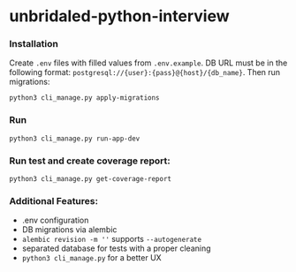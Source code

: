 # unbridaled-python-interview

### Installation

Create `.env` files with filled values from `.env.example`. DB URL must be in the following format: `postgresql://{user}:{pass}@{host}/{db_name}`.
Then run migrations:
```shell
python3 cli_manage.py apply-migrations
```

### Run
```shell
python3 cli_manage.py run-app-dev
```

### Run test and create coverage report:
```shell
python3 cli_manage.py get-coverage-report
```

### Additional Features:
- .env configuration
- DB migrations via alembic
- `alembic revision -m ''` supports `--autogenerate`
- separated database for tests with a proper cleaning
- `python3 cli_manage.py` for a better UX
